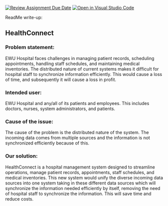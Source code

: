 [![Review Assignment Due Date](https://classroom.github.com/assets/deadline-readme-button-22041afd0340ce965d47ae6ef1cefeee28c7c493a6346c4f15d667ab976d596c.svg)](https://classroom.github.com/a/h1l4bM8R)
[![Open in Visual Studio Code](https://classroom.github.com/assets/open-in-vscode-2e0aaae1b6195c2367325f4f02e2d04e9abb55f0b24a779b69b11b9e10269abc.svg)](https://classroom.github.com/online_ide?assignment_repo_id=15356192&assignment_repo_type=AssignmentRepo)



ReadMe write-up: 
## HealthConnect 

### Problem statement:
EWU Hospital faces challenges in managing patient records, scheduling appointments, handling staff schedules, and maintaining medical inventories. The distributed nature of current systems makes it difficult for hospital staff to synchronize information efficiently. This would cause a loss of time, and subsequently it will cause a loss in profit.

### Intended user:
EWU Hospital and any/all of its patients and employees. This includes doctors, nurses, system administrators, and patients.

### Cause of the issue:
The cause of the problem is the distributed nature of the system. The incoming data comes from multiple sources and the information is not synchronized efficiently because of this. 

### Our solution:
HealthConnect is a hospital management system designed to streamline operations, manage patient records, appointments, staff schedules, and medical inventories. This new system would unify the diverse incoming data sources into one system taking in these different data sources which will synchronize the information needed efficiently by itself, removing the need of hospital staff to synchronize the information. This will save time and reduce costs. 
